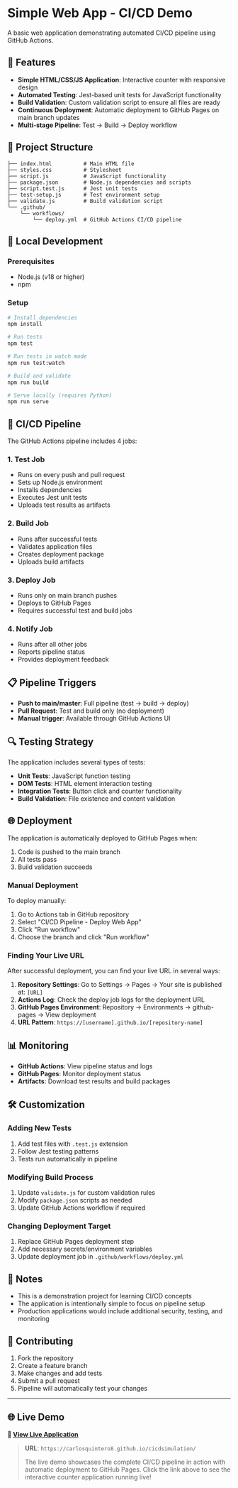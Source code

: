 # Simple Web App - CI/CD Demo

A basic web application demonstrating automated CI/CD pipeline using GitHub Actions.

## 🚀 Features

- **Simple HTML/CSS/JS Application**: Interactive counter with responsive design
- **Automated Testing**: Jest-based unit tests for JavaScript functionality
- **Build Validation**: Custom validation script to ensure all files are ready
- **Continuous Deployment**: Automatic deployment to GitHub Pages on main branch updates
- **Multi-stage Pipeline**: Test → Build → Deploy workflow

## 📁 Project Structure

```
├── index.html          # Main HTML file
├── styles.css          # Stylesheet
├── script.js           # JavaScript functionality
├── package.json        # Node.js dependencies and scripts
├── script.test.js      # Jest unit tests
├── test-setup.js       # Test environment setup
├── validate.js         # Build validation script
└── .github/
    └── workflows/
        └── deploy.yml  # GitHub Actions CI/CD pipeline
```

## 🔧 Local Development

### Prerequisites

- Node.js (v18 or higher)
- npm

### Setup

```bash
# Install dependencies
npm install

# Run tests
npm test

# Run tests in watch mode
npm run test:watch

# Build and validate
npm run build

# Serve locally (requires Python)
npm run serve
```

## 🚀 CI/CD Pipeline

The GitHub Actions pipeline includes 4 jobs:

### 1. **Test Job**

- Runs on every push and pull request
- Sets up Node.js environment
- Installs dependencies
- Executes Jest unit tests
- Uploads test results as artifacts

### 2. **Build Job**

- Runs after successful tests
- Validates application files
- Creates deployment package
- Uploads build artifacts

### 3. **Deploy Job**

- Runs only on main branch pushes
- Deploys to GitHub Pages
- Requires successful test and build jobs

### 4. **Notify Job**

- Runs after all other jobs
- Reports pipeline status
- Provides deployment feedback

## 📋 Pipeline Triggers

- **Push to main/master**: Full pipeline (test → build → deploy)
- **Pull Request**: Test and build only (no deployment)
- **Manual trigger**: Available through GitHub Actions UI

## 🔍 Testing Strategy

The application includes several types of tests:

- **Unit Tests**: JavaScript function testing
- **DOM Tests**: HTML element interaction testing
- **Integration Tests**: Button click and counter functionality
- **Build Validation**: File existence and content validation

## 🌐 Deployment

The application is automatically deployed to GitHub Pages when:

1. Code is pushed to the main branch
2. All tests pass
3. Build validation succeeds

### Manual Deployment

To deploy manually:

1. Go to Actions tab in GitHub repository
2. Select "CI/CD Pipeline - Deploy Web App"
3. Click "Run workflow"
4. Choose the branch and click "Run workflow"

### Finding Your Live URL

After successful deployment, you can find your live URL in several ways:

1. **Repository Settings**: Go to Settings → Pages → Your site is published at: `[URL]`
2. **Actions Log**: Check the deploy job logs for the deployment URL
3. **GitHub Pages Environment**: Repository → Environments → github-pages → View deployment
4. **URL Pattern**: `https://[username].github.io/[repository-name]`

## 📊 Monitoring

- **GitHub Actions**: View pipeline status and logs
- **GitHub Pages**: Monitor deployment status
- **Artifacts**: Download test results and build packages

## 🛠️ Customization

### Adding New Tests

1. Add test files with `.test.js` extension
2. Follow Jest testing patterns
3. Tests run automatically in pipeline

### Modifying Build Process

1. Update `validate.js` for custom validation rules
2. Modify `package.json` scripts as needed
3. Update GitHub Actions workflow if required

### Changing Deployment Target

1. Replace GitHub Pages deployment step
2. Add necessary secrets/environment variables
3. Update deployment job in `.github/workflows/deploy.yml`

## 📝 Notes

- This is a demonstration project for learning CI/CD concepts
- The application is intentionally simple to focus on pipeline setup
- Production applications would include additional security, testing, and monitoring

## 🤝 Contributing

1. Fork the repository
2. Create a feature branch
3. Make changes and add tests
4. Submit a pull request
5. Pipeline will automatically test your changes

---

## 🌐 Live Demo

**🚀 [View Live Application](https://carlosquintero8.github.io/cicdsimulation/)**

> **URL**: `https://carlosquintero8.github.io/cicdsimulation/`
>
> The live demo showcases the complete CI/CD pipeline in action with automatic deployment to GitHub Pages. Click the link above to see the interactive counter application running live!
